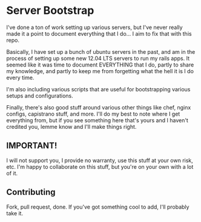 # Server Bootstrap

I've done a ton of work setting up various servers, but I've never really made it a point to document everything
that I do... I aim to fix that with this repo.

Basically, I have set up a bunch of ubuntu servers in the past, and am in the process of setting up some new 12.04 LTS
servers to run my rails apps. It seemed like it was time to document EVERYTHING that I do, partly to share my knowledge,
and partly to keep me from forgetting what the hell it is I do every time.

I'm also including various scripts that are useful for bootstrapping various setups and configurations.

Finally, there's also good stuff around various other things like chef, nginx configs, capistrano stuff, and more. I'll do
my best to note where I get everything from, but if you see something here that's yours and I haven't credited you, lemme know
and I'll make things right.

## IMPORTANT!

I will not support you, I provide no warranty, use this stuff at your own risk, etc. I'm happy to collaborate on this stuff, but
you're on your own with a lot of it.

## Contributing

Fork, pull request, done. If you've got something cool to add, I'll probably take it.
